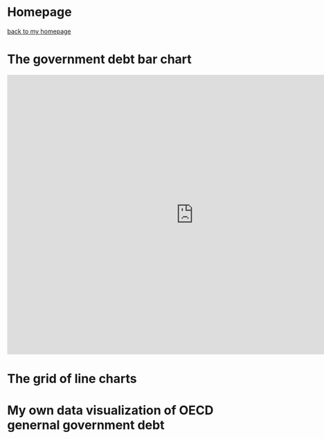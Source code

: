 # Homepage

[back to my homepage](/README.md)



# The government debt bar chart
<iframe src="https://data.oecd.org/chart/6sDq" width="860" height="645" style="border: 0" mozallowfullscreen="true" webkitallowfullscreen="true" allowfullscreen="true"><a href="https://data.oecd.org/chart/6sDq" target="_blank">OECD Chart: General government debt, Total, % of GDP, Annual, 2019</a></iframe>

# The grid of line charts
<div class="flourish-embed flourish-chart" data-src="visualisation/7254696"><script src="https://public.flourish.studio/resources/embed.js"></script></div>

# My own data visualization of OECD genernal government debt
